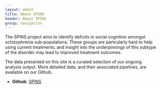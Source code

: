 ```yaml
---
layout: about
title: About SPINS 
header: About SPINS
group: navigation
---
```

The SPINS project aims to identify deficits in social cognition amongst schizophrenia sub-populations. These groups are partcularly hard to help using current treatments, and insight into the underpinnings of this subtype of the disorder may lead to improved treatment outcomes.

The data presented on this site is a curated selection of our ongoing analysis output. More detailed data, and their associated pipelines, are available on our Github. 

+ **Github:** [SPINS](https://github.com/TIGRLab/spins)

